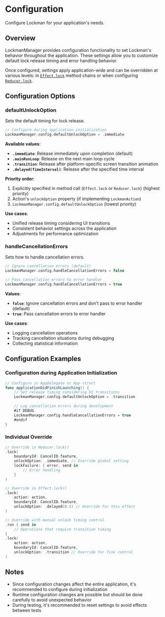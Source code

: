 # Configuration

Configure Lockman for your application's needs.

## Overview

LockmanManager provides configuration functionality to set Lockman's behavior throughout the application. These settings allow you to customize default lock release timing and error handling behavior.

Once configured, settings apply application-wide and can be overridden at various levels: in [`Effect.lock`](<doc:Lock>) method chains or when configuring [`Reducer.lock`](<doc:Lock>).

## Configuration Options

### defaultUnlockOption

Sets the default timing for lock release.

```swift
// Configure during application initialization
LockmanManager.config.defaultUnlockOption = .immediate
```

**Available values**:
- **`.immediate`**: Release immediately upon completion (default)
- **`.mainRunLoop`**: Release on the next main loop cycle
- **`.transition`**: Release after platform-specific screen transition animation
- **`.delayed(TimeInterval)`**: Release after the specified time interval

**Priority order**:
1. Explicitly specified in method call (`Effect.lock` or `Reducer.lock`) (highest priority)
2. Action's `unlockOption` property (if implementing `LockmanAction`)
3. `LockmanManager.config.defaultUnlockOption` (lowest priority)

**Use cases**:
- Unified release timing considering UI transitions
- Consistent behavior settings across the application
- Adjustments for performance optimization

### handleCancellationErrors

Sets how to handle cancellation errors.

```swift
// Ignore cancellation errors (default)
LockmanManager.config.handleCancellationErrors = false

// Pass cancellation errors to error handler
LockmanManager.config.handleCancellationErrors = true
```

**Values**:
- **`false`**: Ignore cancellation errors and don't pass to error handler (default)
- **`true`**: Pass cancellation errors to error handler

**Use cases**:
- Logging cancellation operations
- Tracking cancellation situations during debugging
- Collecting statistical information

## Configuration Examples

### Configuration during Application Initialization

```swift
// Configure in AppDelegate or App struct
func applicationDidFinishLaunching() {
    // Set release timing considering UI transitions
    LockmanManager.config.defaultUnlockOption = .transition
    
    // Log cancellation errors during development
    #if DEBUG
    LockmanManager.config.handleCancellationErrors = true
    #endif
}
```

### Individual Override

```swift
// Override in Reducer.lock()
.lock(
    boundaryId: CancelID.feature,
    unlockOption: .immediate, // Override global setting
    lockFailure: { error, send in
        // Error handling
    }
)

// Override in Effect.lock()
.lock(
    action: action,
    boundaryId: CancelID.feature,
    unlockOption: .delayed(0.5) // Override for this effect
)

// Override with manual unlock timing control
.run { send in
    // Operations that require transition timing
}
.lock(
    action: action,
    boundaryId: CancelID.feature,
    unlockOption: .transition // Override for fine control
)
```

## Notes

- Since configuration changes affect the entire application, it's recommended to configure during initialization
- Runtime configuration changes are possible but should be done carefully to avoid unexpected behavior
- During testing, it's recommended to reset settings to avoid effects between tests


